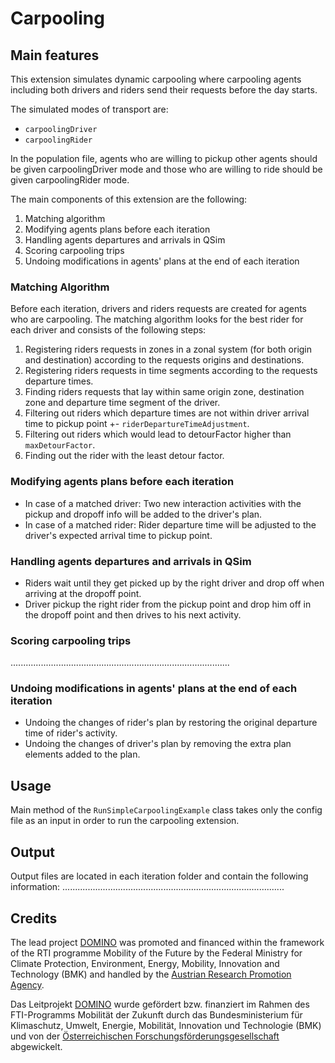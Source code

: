 # Carpooling

## Main features

This extension simulates dynamic carpooling where carpooling agents including both drivers and riders send their requests before the day starts.

The simulated modes of transport are:
- `carpoolingDriver`
- `carpoolingRider`

In the population file, agents who are willing to pickup other agents should be given
carpoolingDriver mode and those who are willing to ride should be given carpoolingRider mode.

The main components of this extension are the following:

1. Matching algorithm
2. Modifying agents plans before each iteration
3. Handling agents departures and arrivals in QSim
4. Scoring carpooling trips
5. Undoing modifications in agents' plans at the end of each iteration

### Matching Algorithm
Before each iteration, drivers and riders requests are created for agents who are carpooling.
The matching algorithm looks for the best rider for each driver and consists of the following steps:

1. Registering riders requests in zones in a zonal system (for both origin and destination) according to the requests origins and destinations.
2. Registering riders requests in time segments according to the requests departure times.
3. Finding riders requests that lay within same origin zone, destination zone and departure time segment of the driver.
4. Filtering out riders which departure times are not within driver arrival time to pickup point +- `riderDepartureTimeAdjustment`.
5. Filtering out riders which would lead to detourFactor higher than `maxDetourFactor`.
6. Finding out the rider with the least detour factor.

### Modifying agents plans before each iteration
- In case of a matched driver: Two new interaction activities with the pickup and dropoff info will be added to the driver's plan.
- In case of a matched rider: Rider departure time will be adjusted to the driver's expected arrival time to pickup point.

### Handling agents departures and arrivals in QSim
- Riders wait until they get picked up by the right driver and drop off when arriving at the dropoff point.
- Driver pickup the right rider from the pickup point and drop him off in the dropoff point and then drives to his next activity.

### Scoring carpooling trips
.......................................................................................

### Undoing modifications in agents' plans  at the end of each iteration
- Undoing the changes of rider's plan by restoring the original departure time of rider's activity.
- Undoing the changes of driver's plan by removing the extra plan elements added to the plan.

## Usage

Main method of the `RunSimpleCarpoolingExample` class takes only the config file as an input in order to run the carpooling extension.

## Output

Output files are located in each iteration folder and contain the following information:
........................................................................................


## Credits

The lead project [DOMINO](https://www.domino-maas.at/) was promoted and financed within the framework of the RTI programme Mobility of the Future by the Federal Ministry for Climate Protection, Environment, Energy, Mobility, Innovation and Technology (BMK) and handled by the [Austrian Research Promotion Agency](https://projekte.ffg.at/projekt/3300226).

Das Leitprojekt [DOMINO](https://www.domino-maas.at/) wurde gefördert bzw. finanziert im Rahmen des FTI-Programms Mobilität der Zukunft durch das Bundesministerium für Klimaschutz, Umwelt, Energie, Mobilität, Innovation und Technologie (BMK) und von der [Österreichischen Forschungsförderungsgesellschaft](https://projekte.ffg.at/projekt/3300226) abgewickelt.
